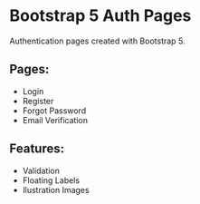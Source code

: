 # Bootstrap 5 Auth Pages
Authentication pages created with Bootstrap 5.

## Pages:
* Login
* Register
* Forgot Password
* Email Verification

## Features:
* Validation
* Floating Labels
* Ilustration Images
